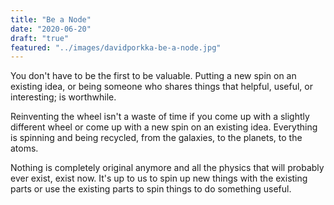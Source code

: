 ```yaml
---
title: "Be a Node"
date: "2020-06-20"
draft: "true"
featured: "../images/davidporkka-be-a-node.jpg"
---
```


You don't have to be the first to be valuable. Putting a new spin on an existing idea, or being someone who shares things that helpful, useful, or interesting; is worthwhile.

Reinventing the wheel isn't a waste of time if you come up with a slightly different wheel or come up with a new spin on an existing idea. Everything is spinning and being recycled, from the galaxies, to the planets, to the atoms. 

Nothing is completely original anymore and all the physics that will probably ever exist, exist now. It's up to us to spin up new things with the existing parts or use the existing parts to spin things to do something useful.